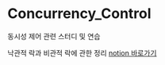# Concurrency_Control
동시성 제어 관련 스터디 및 연습

낙관적 락과 비관적 락에 관한 정리
[notion 바로가기](https://local-radon-9e4.notion.site/Optimistic-Lock-Pessimistic-Lock-0fd4932363eb427f9ebac303edd82d71?pvs=4)
